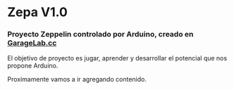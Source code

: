 # Zepa V1.0
### Proyecto Zeppelin controlado por Arduino, creado en [GarageLab.cc](http://garagelab.cc)

El objetivo de proyecto es jugar, aprender y desarrollar el potencial que nos propone Arduino.

Proximamente vamos a ir agregando contenido.
